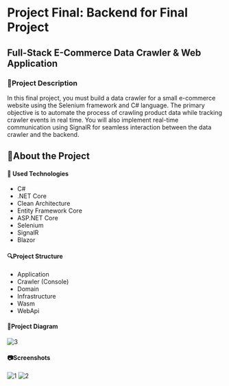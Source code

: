 # Project Final: Backend for Final Project

## Full-Stack E-Commerce Data Crawler & Web Application 
### 📃Project Description
In this final project, you must build a data crawler for a small e-commerce website using the Selenium framework and C# language. The primary objective is to automate the process of crawling product data while tracking crawler events in real time. You will also implement real-time communication using SignalR for seamless interaction between the data crawler and the backend.
## 🌟About the Project
#### 🧰 Used Technologies
- C#
- .NET Core
- Clean Architecture
- Entity Framework Core
- ASP.NET Core
- Selenium
- SignalR
- Blazor

 #### 🔍Project Structure
 - Application
 - Crawler (Console)
 - Domain
 - Infrastructure
 -  Wasm
 -  WebApi
   
#### 🔗Project Diagram
![3](https://github.com/yasarzeynep/UpSchool-FullStack-Development-Bootcamp/assets/116646963/dd5c5435-c364-4627-9e5c-7eba0a3b071c)
#### 📷Screenshots
![1](https://github.com/yasarzeynep/UpSchool-FullStack-Development-Bootcamp/assets/116646963/9226759e-3eef-4559-9b28-61d71a9f6113)
![2](https://github.com/yasarzeynep/UpSchool-FullStack-Development-Bootcamp/assets/116646963/ec922831-2127-4bbd-abd1-151b752958ff)



